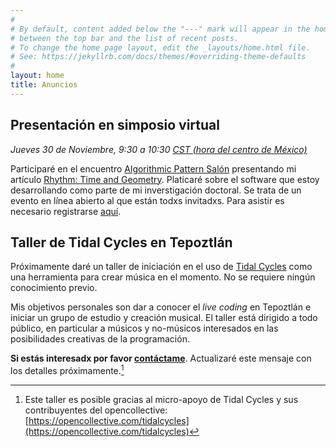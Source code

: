 ```yaml
---
#
# By default, content added below the "---" mark will appear in the home page
# between the top bar and the list of recent posts.
# To change the home page layout, edit the _layouts/home.html file.
# See: https://jekyllrb.com/docs/themes/#overriding-theme-defaults
#
layout: home
title: Anuncios
---
```

## Presentación en simposio virtual

_Jueves 30 de Noviembre, 9:30 a 10:30 [CST (hora del centro de México)](https://time.is/CST)_

Participaré en el encuentro [Algorithmic Pattern Salón](https://salon.algorithmicpattern.org/) presentando mi artículo [Rhythm: Time and Geometry](https://alpaca.pubpub.org/pub/s96d870n). Platicaré sobre el software que estoy desarrollando como parte de mi inverstigación doctoral. Se trata de un evento en línea abierto al que están todxs invitadxs. Para asistir es necesario registrarse [aquí](https://salon.algorithmicpattern.org/joining-info/).

## Taller de Tidal Cycles en Tepoztlán

Próximamente daré un taller de iniciación en el uso de [Tidal Cycles](https://tidalcycles.org/) como una herramienta para crear música en el momento. No se requiere ningún conocimiento previo. 

Mis objetivos personales son dar a conocer el _live coding_ en Tepoztlán e iniciar un grupo de estudio y creación musical. El taller está dirigido a todo público, en particular a músicos y no-músicos interesados en las posibilidades creativas de la programación. 

**Si estás interesadx por favor [contáctame](mailto:xaviergongora.contacto@gmail.com)**. Actualizaré este mensaje con los detalles próximamente.[^acknowledge]

[^acknowledge]: Este taller es posible gracias al micro-apoyo de Tidal Cycles y sus contribuyentes del opencollective: [https://opencollective.com/tidalcycles](https://opencollective.com/tidalcycles)
